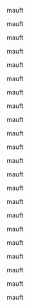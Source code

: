 mauft

mauft

mauft

mauft

mauft

mauft

mauft

mauft

mauft

mauft

mauft

mauft

mauft

mauft

mauft

mauft

mauft

mauft

mauft

mauft

mauft

mauft

